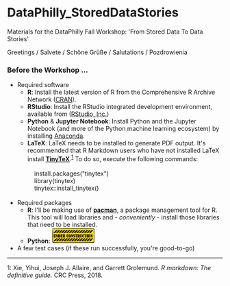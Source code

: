 # DataPhilly_StoredDataStories
Materials for the DataPhilly Fall Workshop: 'From Stored Data To Data Stories'

Greetings / Salvete / Schöne Grüße / Salutations / Pozdrowienia

### Before the Workshop ... ###  
* Required software  
  * **R**: Install the latest version of R from the Comprehensive R Archive Network ([CRAN](https://cran.r-project.org)).  
  * **RStudio**: Install the RStudio integrated development environment, available from ([RStudio, Inc.](https://www.rstudio.com))  
  * **Python** & **Jupyter Notebook**: Install Python and the Jupyter Notebook (and more of the Python machine learning ecosystem) by installing [Anaconda](https://www.anaconda.com/products/individual).
  * **LaTeX**: LaTeX needs to be installed to generate PDF output. It's recommended that R Markdown users who have not installed LaTeX install **[TinyTeX](https://yihui.name/tinytex/)**.<sup>[1](#RMarkdown)</sup> To do so, execute the following commands:  
            <br>
            &nbsp;&nbsp;&nbsp;&nbsp;install.packages("tinytex")  
            &nbsp;&nbsp;&nbsp;&nbsp;library(tinytex)  
            &nbsp;&nbsp;&nbsp;&nbsp;tinytex::install_tinytex()  
            <br>
* Required packages  
   * **R**: I'll be making use of **[pacman](https://github.com/trinker/pacman)**, a package management tool for R. This tool will load libraries and - *conveniently* - install those libraries that need to be installed. 
   * **Python**: <img src = '/images/UnderConstruction.png' width='100' height='35'>
* A few test cases (if these run successfully, you're good-to-go)  

***  
<a name="RMarkdown">1</a>: Xie, Yihui, Joseph J. Allaire, and Garrett Grolemund. *R markdown: The definitive guide.* CRC Press, 2018.

